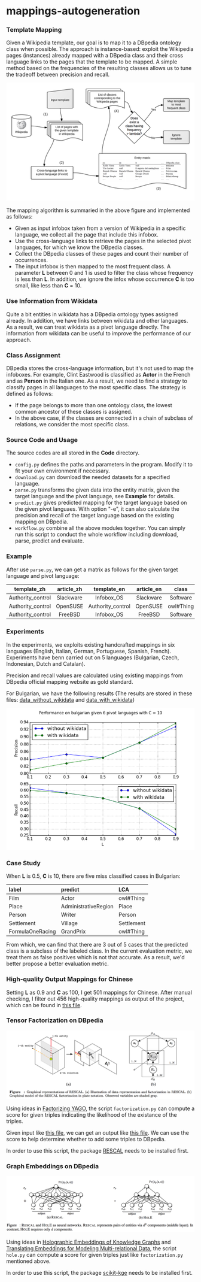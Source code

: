 # mappings-autogeneration

### Template Mapping

Given a Wikipedia template, our goal is to map it to a DBpedia ontology class when possible. The approach is instance-based: exploit the Wikipedia pages (instances) already mapped with a DBpedia class and their cross language links to the pages that the template to be mapped. A simple method based on the frequencies of the resulting classes allows us to tune the tradeoff between precision and recall. 

![Alt](/Images/figure1.png)

The mapping algorithm is summaried in the above figure and implemented as follows:

- Given as input infobox taken from a version of Wikipedia in a specific language, we collect all the page that include this infobox.
- Use the cross-language links to retrieve the pages in the selected pivot languages, for which we know the DBpedia classes.
- Collect the DBpedia classes of these pages and count their number of occurrences.
- The input infobox is then mapped to the most frequent class. A parameter **L** between 0 and 1 is used to filter the class whose frequency is less than **L**. In addition, we ignore the infox whose occurrence **C** is too small, like less than **C** = 10.

### Use Information from Wikidata 

Quite a bit entities in wikidata has a DBpedia ontology types assigned already. In addition, we have links between wikidata and other languages. As a result, we can treat wikidata as a pivot language directly. The information from wikidata can be useful to improve the performance of our approach. 

### Class Assignment

DBpedia stores the cross-language information, but it's not used to map the infoboxes. For example, Clint Eastwood is classified as **Actor** in the French and as **Person** in the Italian one. As a result, we need to find a strategy to classify pages in all languages to the most specific class. The strategy is defined as follows:

- If the page belongs to more than one ontology class, the lowest common ancestor of these classes is assigned.
- In the above case, if the classes are connected in a chain of subclass of relations, we consider the most specific class.

### Source Code and Usage

The source codes are all stored in the **Code** directory.

- ```config.py``` defines the paths and parameters in the program. Modify it to fit your own environment if necessary.
- ```download.py``` can download the needed datasets for a specified language.
- ```parse.py``` transforms the given data into the entity matrix, given the target language and the pivot language, see **Example** for details.
- ```predict.py``` gives predicted mapping for the target language based on the given pivot languaes. With option "-e", it can also calculate the precision and recall of the target language based on the existing mapping on DBpedia.
- ```workflow.py``` combine all the above modules together. You can simply run this script to conduct the whole workflow including download, parse, predict and evaluate. 

### Example

After use ```parse.py```, we can get a matrix as follows for the given target language and pivot language:

template_zh | article_zh | template_en | article_en | class
:---------: | :--------: | :---------: | :--------: | :---:|
Authority_control | Slackware | Infobox_OS | Slackware | Software 
Authority_control | OpenSUSE | Authority_control | OpenSUSE | owl#Thing
Authority_control | FreeBSD | Infobox_OS | FreeBSD | Software

### Experiments

In the experiments, we exploits existing handcrafted mappings in six languages (English, Italian, German, Portuguese, Spanish, French). Experiments have benn carried out on 5 languages (Bulgarian, Czech, Indonesian, Dutch and Catalan).

Precision and recall values are calculated using existing mappings from DBpedia official mapping website as gold standard.

For Bulgarian, we have the following results (The results are stored in these files: [data_without_wikidata](/Plot/data_without_wikidata.csv) and [data_with_wikidata](/Plot/data_with_wikidata.csv))

![Alt](/Plot/figure1.png)

### Case Study

When **L** is 0.5, **C** is 10, there are five miss classified cases in Bulgarian:

label | predict | LCA
:---- | :------ | :--
Film  | Actor   | owl#Thing
Place | AdministrativeRegion | Place
Person | Writer | Person
Settlement | Village | Settlement
FormulaOneRacing | GrandPrix | owl#Thing

From which, we can find that there are 3 out of 5 cases that the predicted class is a subclass of the labeled class. In the current evaluation metric, we treat them as false positives which is not that accurate. As a result, we'd better propose a better evaluation metric.

### High-quality Output Mappings for Chinese

Setting **L** as 0.9 and **C** as 100, I get 501 mappings for Chinese. After manual checking, I filter out 456 high-quality mappings as output of the project, which can be found in [this file](/Output/predicted/zh.csv). 

### Tensor Factorization on DBpedia

![Alt](/Images/RESCAL.png)

Using ideas in [Factorizing YAGO](http://www.dbs.ifi.lmu.de/~tresp/papers/p271.pdf), the script ```factorization.py``` can compute a score for given triples indicating the likelihood of the existance of the triples.

Given input like [this file](/Code/input.csv), we can get an output like [this file](/Code/output.csv). We can use the score to help determine whether to add some triples to DBpedia.

In order to use this script, the package [RESCAL](https://github.com/mnick/rescal.py) needs to be installed first.

### Graph Embeddings on DBpedia

![Alt](/Images/HOLE.png)

Using ideas in [Holographic Embeddings of Knowledge Graphs](http://arxiv.org/pdf/1510.04935.pdf) and [Translating Embeddings for Modeling Multi-relational Data](http://papers.nips.cc/paper/5071-translating-embeddings-for-modeling-multi-relational-data.pdf), the script ```hole.py``` can compute a score for given triples just like ```factorization.py``` mentioned above.

In order to use this script, the package [scikit-kge](https://github.com/mnick/scikit-kge) needs to be installed first.
